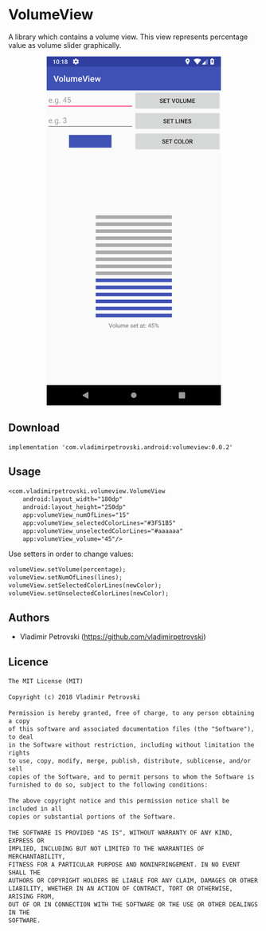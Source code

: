 # VolumeView
A library which contains a volume view. This view represents percentage value as volume slider graphically.

<p align="center">
<img src ="https://github.com/vladimirpetrovski/VolumeView/blob/master/screenshots/screenshot-sample.png" width="350"/>
</p>

## Download
```
implementation 'com.vladimirpetrovski.android:volumeview:0.0.2'
```

## Usage
```
<com.vladimirpetrovski.volumeview.VolumeView
    android:layout_width="180dp"
    android:layout_height="250dp"
    app:volumeView_numOfLines="15"
    app:volumeView_selectedColorLines="#3F51B5"
    app:volumeView_unselectedColorLines="#aaaaaa"
    app:volumeView_volume="45"/>
```
Use setters in order to change values:
```
volumeView.setVolume(percentage);
volumeView.setNumOfLines(lines);
volumeView.setSelectedColorLines(newColor);
volumeView.setUnselectedColorLines(newColor);
```

## Authors
* Vladimir Petrovski (https://github.com/vladimirpetrovski)

## Licence
```
The MIT License (MIT)

Copyright (c) 2018 Vladimir Petrovski

Permission is hereby granted, free of charge, to any person obtaining a copy
of this software and associated documentation files (the "Software"), to deal
in the Software without restriction, including without limitation the rights
to use, copy, modify, merge, publish, distribute, sublicense, and/or sell
copies of the Software, and to permit persons to whom the Software is
furnished to do so, subject to the following conditions:

The above copyright notice and this permission notice shall be included in all
copies or substantial portions of the Software.

THE SOFTWARE IS PROVIDED "AS IS", WITHOUT WARRANTY OF ANY KIND, EXPRESS OR
IMPLIED, INCLUDING BUT NOT LIMITED TO THE WARRANTIES OF MERCHANTABILITY,
FITNESS FOR A PARTICULAR PURPOSE AND NONINFRINGEMENT. IN NO EVENT SHALL THE
AUTHORS OR COPYRIGHT HOLDERS BE LIABLE FOR ANY CLAIM, DAMAGES OR OTHER
LIABILITY, WHETHER IN AN ACTION OF CONTRACT, TORT OR OTHERWISE, ARISING FROM,
OUT OF OR IN CONNECTION WITH THE SOFTWARE OR THE USE OR OTHER DEALINGS IN THE
SOFTWARE.
```
